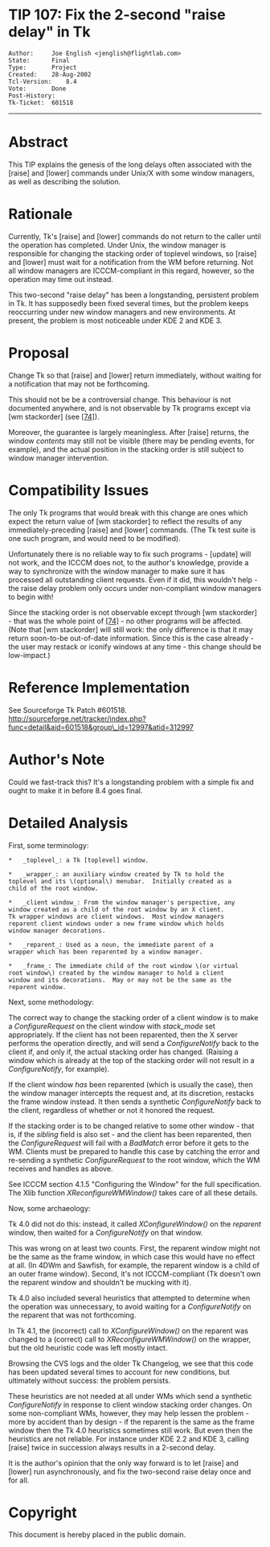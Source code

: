 # TIP 107: Fix the 2-second "raise delay" in Tk
	Author:		Joe English <jenglish@flightlab.com>
	State:		Final
	Type:		Project
	Created:	28-Aug-2002
	Tcl-Version:	8.4
	Vote:		Done
	Post-History:	
	Tk-Ticket:	601518
-----

# Abstract

This TIP explains the genesis of the long delays often associated with
the [raise] and [lower] commands under Unix/X with some window
managers, as well as describing the solution.

# Rationale

Currently, Tk's [raise] and [lower] commands do not return to the
caller until the operation has completed.  Under Unix, the window
manager is responsible for changing the stacking order of toplevel
windows, so [raise] and [lower] must wait for a notification from
the WM before returning.  Not all window managers are ICCCM-compliant
in this regard, however, so the operation may time out instead.

This two-second "raise delay" has been a longstanding, persistent
problem in Tk.  It has supposedly been fixed several times, but the
problem keeps reoccurring under new window managers and new
environments.  At present, the problem is most noticeable under KDE 2
and KDE 3.

# Proposal

Change Tk so that [raise] and [lower] return immediately, without
waiting for a notification that may not be forthcoming.

This should not be be a controversial change.  This behaviour is not
documented anywhere, and is not observable by Tk programs except via
[wm stackorder] \(see [[74]](74.md)\).

Moreover, the guarantee is largely meaningless.  After [raise]
returns, the window _contents_ may still not be visible \(there may
be pending <Expose> events, for example\), and the actual position in
the stacking order is still subject to window manager intervention.

# Compatibility Issues

The only Tk programs that would break with this change are ones which
expect the return value of [wm stackorder] to reflect the results of
any immediately-preceding [raise] and [lower] commands.  \(The Tk
test suite is one such program, and would need to be modified\).

Unfortunately there is no reliable way to fix such programs -
[update] will not work, and the ICCCM does not, to the author's
knowledge, provide a way to synchronize with the window manager to
make sure it has processed all outstanding client requests.  Even if
it did, this wouldn't help - the raise delay problem only occurs under
non-compliant window managers to begin with!

Since the stacking order is not observable except through [wm
stackorder] - that was the whole point of [[74]](74.md) - no other programs
will be affected.  \(Note that [wm stackorder] will still work: the
only difference is that it may return soon-to-be out-of-date
information.  Since this is the case already - the user may restack or
iconify windows at any time - this change should be low-impact.\)

# Reference Implementation

See Sourceforge Tk Patch \#601518.
<http://sourceforge.net/tracker/index.php?func=detail&aid=601518&group\_id=12997&atid=312997>

# Author's Note

Could we fast-track this?  It's a longstanding problem with a simple
fix and ought to make it in before 8.4 goes final.

# Detailed Analysis

First, some terminology:

    *	_toplevel_: a Tk [toplevel] window.

    *	_wrapper_: an auxiliary window created by Tk to hold the
	toplevel and its \(optional\) menubar.  Initially created as a
	child of the root window.

    *	_client window_: From the window manager's perspective, any
	window created as a child of the root window by an X client.
	Tk wrapper windows are client windows.  Most window managers
	reparent client windows under a new frame window which holds
	window manager decorations.

    *	_reparent_: Used as a noun, the immediate parent of a
	wrapper which has been reparented by a window manager.

    *	_frame_: The immediate child of the root window \(or virtual
	root window\) created by the window manager to hold a client
	window and its decorations.  May or may not be the same as the
	reparent window.

Next, some methodology:

The correct way to change the stacking order of a client window is to
make a _ConfigureRequest_ on the client window with _stack\_mode_
set appropriately.  If the client has not been reparented, then the X
server performs the operation directly, and will send a
_ConfigureNotify_ back to the client if, and only if, the actual
stacking order has changed.  \(Raising a window which is already at the
top of the stacking order will not result in a _ConfigureNotify_,
for example\).

If the client window _has_ been reparented \(which is usually the
case\), then the window manager intercepts the request and, at its
discretion, restacks the frame window instead.  It then sends a
synthetic _ConfigureNotify_ back to the client, regardless of
whether or not it honored the request.

If the stacking order is to be changed relative to some other window -
that is, if the _sibling_ field is also set - and the client has
been reparented, then the _ConfigureRequest_ will fail with a
_BadMatch_ error before it gets to the WM.  Clients must be prepared
to handle this case by catching the error and re-sending a synthetic
_ConfigureRequest_ to the root window, which the WM receives and
handles as above.

See ICCCM section 4.1.5 "Configuring the Window" for the full
specification.  The Xlib function _XReconfigureWMWindow\(\)_ takes
care of all these details.

Now, some archaeology:

Tk 4.0 did not do this: instead, it called _XConfigureWindow\(\)_ on
the _reparent_ window, then waited for a _ConfigureNotify_ on that
window.

This was wrong on at least two counts.  First, the reparent window
might not be the same as the frame window, in which case this would
have no effect at all.  \(In 4DWm and Sawfish, for example, the
reparent window is a child of an outer frame window\).  Second, it's
not ICCCM-compliant \(Tk doesn't own the reparent window and shouldn't
be mucking with it\).

Tk 4.0 also included several heuristics that attempted to determine
when the operation was unnecessary, to avoid waiting for a
_ConfigureNotify_ on the reparent that was not forthcoming.

In Tk 4.1, the \(incorrect\) call to _XConfigureWindow\(\)_ on the
reparent was changed to a \(correct\) call to _XReconfigureWMWindow\(\)_
on the wrapper, but the old heuristic code was left mostly intact.

Browsing the CVS logs and the older Tk Changelog, we see that this
code has been updated several times to account for new conditions, but
ultimately without success: the problem persists.

These heuristics are not needed at all under WMs which send a
synthetic _ConfigureNotify_ in response to client window stacking
order changes.  On some non-compliant WMs, however, they may help
lessen the problem - more by accident than by design - if the reparent
is the same as the frame window then the Tk 4.0 heuristics sometimes
still work.  But even then the heuristics are not reliable.  For
instance under KDE 2.2 and KDE 3, calling [raise] twice in
succession always results in a 2-second delay.

It is the author's opinion that the only way forward is to let
[raise] and [lower] run asynchronously, and fix the two-second
raise delay once and for all.

# Copyright

This document is hereby placed in the public domain.

